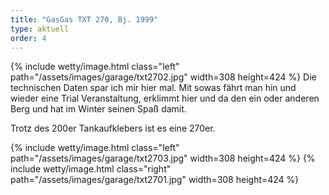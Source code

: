 ```yaml
---
title: "GasGas TXT 270, Bj. 1999"
type: aktuell
order: 4
--- 
```

{% include wetty/image.html class="left" path="/assets/images/garage/txt2702.jpg" width=308 height=424 %}
Die technischen Daten spar ich mir hier mal. Mit sowas fährt man hin und wieder eine Trial Veranstaltung, erklimmt hier und da den ein oder anderen Berg und hat im Winter seinen Spaß damit.

Trotz des 200er Tankaufklebers ist es eine 270er.

{% include wetty/image.html class="left" path="/assets/images/garage/txt2703.jpg" width=308 height=424 %}
{% include wetty/image.html class="right" path="/assets/images/garage/txt2701.jpg" width=308 height=424 %}
